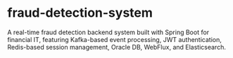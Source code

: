 # fraud-detection-system
A real-time fraud detection backend system built with Spring Boot for financial IT, featuring Kafka-based event processing, JWT authentication, Redis-based session management, Oracle DB, WebFlux, and Elasticsearch.
